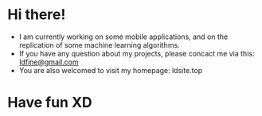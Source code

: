# Hi there!
- I am currently working on some mobile applications, and on the replication of some machine learning algorithms.
- If you have any question about my projects, please concact me via this: ldfine@gmail.com
- You are also welcomed to visit my homepage: ldsite.top

# Have fun XD
